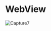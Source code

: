 # WebView
![Capture7](https://user-images.githubusercontent.com/61504827/122642314-7910b580-d127-11eb-9c8b-c72ca9d2f0eb.PNG)
